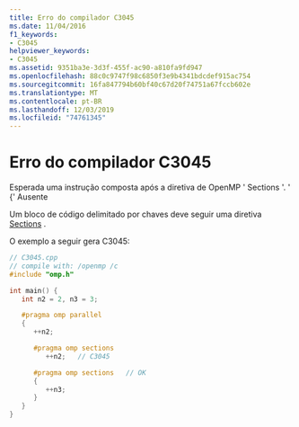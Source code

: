 ```yaml
---
title: Erro do compilador C3045
ms.date: 11/04/2016
f1_keywords:
- C3045
helpviewer_keywords:
- C3045
ms.assetid: 9351ba3e-3d3f-455f-ac90-a810fa9fd947
ms.openlocfilehash: 88c0c9747f98c6850f3e9b4341bdcdef915ac754
ms.sourcegitcommit: 16fa847794b60bf40c67d20f74751a67fccb602e
ms.translationtype: MT
ms.contentlocale: pt-BR
ms.lasthandoff: 12/03/2019
ms.locfileid: "74761345"
---
```

# <a name="compiler-error-c3045"></a>Erro do compilador C3045

Esperada uma instrução composta após a diretiva de OpenMP ' Sections '. ' {' Ausente

Um bloco de código delimitado por chaves deve seguir uma diretiva [Sections](../../parallel/openmp/reference/sections-openmp.md) .

O exemplo a seguir gera C3045:

```cpp
// C3045.cpp
// compile with: /openmp /c
#include "omp.h"

int main() {
   int n2 = 2, n3 = 3;

   #pragma omp parallel
   {
      ++n2;

      #pragma omp sections
         ++n2;   // C3045

      #pragma omp sections   // OK
      {
         ++n3;
      }
   }
}
```

